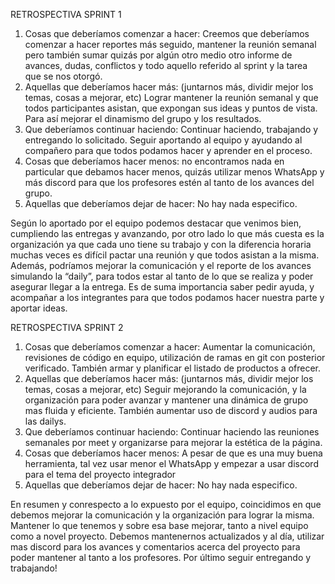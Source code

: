 RETROSPECTIVA SPRINT 1

1. Cosas que deberíamos comenzar a hacer:
Creemos que deberíamos comenzar a hacer reportes más seguido, mantener la reunión semanal pero también sumar quizás por algún otro medio otro informe de avances, dudas, conflictos y todo aquello referido al sprint y la tarea que se nos otorgó.
2. Aquellas que deberíamos hacer más: (juntarnos más, dividir mejor los temas, cosas a mejorar, etc)
Lograr mantener la reunión semanal y que todos participantes asistan, que expongan sus ideas y puntos de vista. Para así mejorar el dinamismo del grupo y  los resultados.
3. Que deberíamos continuar haciendo:
Continuar haciendo, trabajando y entregando lo solicitado. Seguir aportando al equipo y ayudando al compañero para que todos podamos hacer y aprender en el proceso.
4. Cosas que deberíamos hacer menos: no encontramos nada en particular que debamos hacer menos, quizás utilizar menos WhatsApp y más discord para que los profesores estén al tanto de los avances del grupo.
5. Aquellas que deberíamos dejar de hacer:
No hay nada especifico. 

Según lo aportado por el equipo podemos destacar que venimos bien, cumpliendo las entregas y avanzando, por otro lado lo que más cuesta es la organización ya que cada uno tiene su trabajo y con la diferencia horaria muchas veces es difícil pactar una reunión y que todos asistan a la misma. Además, podríamos mejorar la comunicación y el reporte de los avances simulando la “daily”, para todos estar al tanto de lo que se realiza y poder asegurar llegar a la entrega. Es de suma importancia saber pedir ayuda, y acompañar a los integrantes para que todos podamos hacer nuestra parte y aportar ideas.

RETROSPECTIVA SPRINT 2

1. Cosas que deberíamos comenzar a hacer:
Aumentar la comunicación, revisiones de código en equipo, utilización de ramas en git con posterior verificado. También armar y planificar el listado de productos a ofrecer.
2. Aquellas que deberíamos hacer más: (juntarnos más, dividir mejor los temas, cosas a mejorar, etc)
Seguir mejorando la comunicación, y la organización para poder avanzar y mantener una dinámica de grupo mas fluida y eficiente. También aumentar uso de discord y audios para las dailys.
3. Que deberíamos continuar haciendo:
Continuar haciendo las reuniones semanales por meet y organizarse para mejorar la estética de la página.
4. Cosas que deberíamos hacer menos:
A pesar de que es una muy buena herramienta, tal vez usar menor el WhatsApp y empezar a usar discord para el tema del proyecto integrador
5. Aquellas que deberíamos dejar de hacer:
No hay nada especifico. 

En resumen y conrespecto  a lo expuesto por el equipo, coincidimos en que debemos mejorar la comunicación y la organización para lograr la misma. Mantener lo que tenemos y sobre esa base mejorar, tanto a nivel equipo como a novel proyecto.
Debemos mantenernos actualizados y al día, utilizar mas discord para los avances y comentarios acerca del proyecto para poder mantener al tanto a los profesores.
Por último seguir entregando y trabajando!
